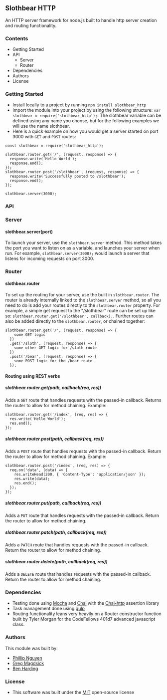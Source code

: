 ## Slothbear HTTP
An HTTP server framework for node.js built to handle http server creation and routing functionality.

### Contents
* Getting Started
* API
  * Server
  * Router
* Dependencies
* Authors
* License

### Getting Started
* Install locally to a project by running ` npm install slothbear_http `
* Import the module into your project by using the following structure: ` var slothbear = require('slothbear_http'); `.  The slothbear variable can be defined using any name you choose, but for the following examples we will use the name slothbear.
* Here is a quick example on how you would get a server started on port 3000 with ` GET ` and ` POST ` routes:
```
const slothbear = require('slothbear_http');

slothbear.router.get('/', (request, response) => {
  response.write('Hello World');
  response.end();
});
slothbear.router.post('/slothbear', (request, response) => {
  response.write('Successfully posted to /slothbear');
  response.end();
});

slothbear.server(3000);
```

### API

### Server
#### slothbear.server(port)
To launch your server, use the ` slothbear.server ` method.  This method takes the port you want to listen on as a variable, and launches your server when run.  For example, ` slothbear.server(3000); ` would launch a server that listens for incoming requests on port 3000.

### Router
#### slothbear.router
To set up the routing for your server, use the built in ` slothbear.router `.  The router is already internally linked to the ` slothbear.server ` method, so all you need to do is add your routes directly to the ` slothbear.router ` property.  For example, a simple get request to the "/slothbear" route can be set up like so: ` slothbear.router.get('/slothbear', callback); `.  Further routes can also be added directly to the ` slothbear.router `, or chained together:  
```
slothbear.router.get('/', (request, response) => {
    some GET logic
  })
  .get('/sloth', (request, response) => {
    some other GET logic for /sloth route
  })
  .post('/bear', (request, response) => {
    some POST logic for the /bear route
  });
```

#### Routing using REST verbs
##### slothbear.router.get(path, callback(req, res))
Adds a ```GET``` route that handles requests with the passed-in callback. Returns the router to allow for method chaining. Example:
```
slothbear.router.get('/index', (req, res) => {
  res.write('Hello World');
  res.end();
});
```

##### slothbear.router.post(path, callback(req, res))
Adds a ```POST``` route that handles requests with the passed-in callback. Return the router to allow for method chaining. Example:
```
slothbear.router.post('/index', (req, res) => {
  req.on('data', (data) => {
    res.writeHead(200, { 'Content-Type': 'application/json' });
    res.write(data);
    res.end();
  });
});
```

##### slothbear.router.put(path, callback(req, res))
Adds a ```PUT``` route that handles requests with the passed-in callback. Return the router to allow for method chaining.
##### slothbear.router.patch(path, callback(req, res))
Adds a ```PATCH``` route that handles requests with the passed-in callback. Return the router to allow for method chaining.
##### slothbear.router.delete(path, callback(req, res))
Adds a ```DELETE``` route that handles requests with the passed-in callback. Return the router to allow for method chaining.

### Dependencies
* Testing done using [Mocha](https://github.com/mochajs/mocha) and [Chai](https://github.com/chaijs/chai) with the [Chai-http](https://github.com/chaijs/chai-http) assertion library
* Task management done using [gulp](https://github.com/gulpjs/gulp)
* Routing functionality leans very heavily on a Router constructor function built by Tyler Morgan for the CodeFellows 401d7 advanced javascript class.

### Authors
This module was built by:
* [Phillip Nguyen](https://github.com/philmein23)
* [Greg Magdsick](https://github.com/gregmagdsick)
* [Ben Harding](https://github.com/bharding2)

### License
* This software was built under the [MIT](https://opensource.org/licenses/MIT) open-source license
